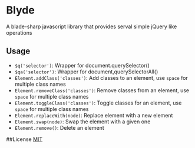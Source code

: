 # Blyde
A blade-sharp javascript library that provides serval simple jQuery like operations

## Usage
+ `$q('selector')`: Wrapper for document.querySelector()
+ `$qa('selector')`: Wrapper for document,querySelectorAll()
+ `Element.addClass('classes')`: Add classes to an element, use `space` for multiple class names
+ `Element.removeClass('classes')`: Remove classes from an element, use `space` for multiple class names
+ `Element.toggleClass('classes')`: Toggle classes for an element, use `space` for multiple class names
+ `Element.replaceWith(node)`: Replace element with a new element
+ `Element.swap(node)`: Swap the element with a given one
+ `Element.remove()`: Delete an element

##License
[MIT](http://cos.mit-license.org/)